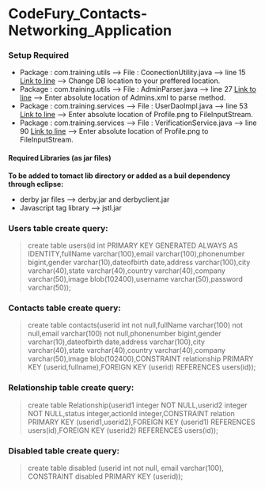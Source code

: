 # CodeFury_Contacts-Networking_Application

### Setup Required
 - Package : com.training.utils --> File : CoonectionUtility.java --> line 15 [Link to line](https://github.com/TagareRohan/CodeFury_Contacts-Networking_Application/blob/d32b423671aad73023dd9b2222436cb1a82281cf/Networking_Application/src/com/training/utils/ConnectionUtility.java#L15)  --> Change DB location to your preffered location.
 - Package : com.training.utils --> File : AdminParser.java --> line 27 [Link to line](https://github.com/TagareRohan/CodeFury_Contacts-Networking_Application/blob/d32b423671aad73023dd9b2222436cb1a82281cf/Networking_Application/src/com/training/utils/AdminParser.java#L27)  --> Enter absolute location of Admins.xml to parse method.
 - Package : com.training.services --> File : UserDaoImpl.java --> line 53 [Link to line](https://github.com/TagareRohan/CodeFury_Contacts-Networking_Application/blob/d32b423671aad73023dd9b2222436cb1a82281cf/Networking_Application/src/com/training/services/UserDaoImpl.java#L53)  --> Enter absolute location of Profile.png to FileInputStream.
 - Package : com.training.services --> File : VerificationService.java --> line 90 [Link to line](https://github.com/TagareRohan/CodeFury_Contacts-Networking_Application/blob/8a49dc9342d1c443106b6f216e24261d1874286b/Networking_Application/src/com/training/services/VerificationService.java#L90)  --> Enter absolute location of Profile.png to FileInputStream.

#### Required Libraries (as jar files)
**To be added to tomact lib directory or added as a buil dependency through eclipse:**
- derby jar files --> derby.jar and derbyclient.jar
- Javascript tag library --> jstl.jar

### Users table create query:
> create table users(id int PRIMARY KEY GENERATED ALWAYS AS IDENTITY,fullName varchar(100),email varchar(100),phonenumber bigint,gender varchar(10),dateofbirth date,address varchar(100),city varchar(40),state varchar(40),country varchar(40),company varchar(50),image blob(102400),username varchar(50),password varchar(50));

### Contacts table create query:
> create table contacts(userid int not null,fullName varchar(100) not null,email varchar(100) not null,phonenumber bigint,gender varchar(10),dateofbirth date,address varchar(100),city varchar(40),state varchar(40),country varchar(40),company varchar(50),image blob(102400),CONSTRAINT relationship PRIMARY KEY (userid,fullname),FOREIGN KEY (userid) REFERENCES users(id));

### Relationship table create query:
> create table Relationship(userid1 integer NOT NULL,userid2 integer NOT NULL,status integer,actionId integer,CONSTRAINT relation PRIMARY KEY (userid1,userid2),FOREIGN KEY (userid1) REFERENCES users(id),FOREIGN KEY (userid2) REFERENCES users(id));

### Disabled table create query:
> create table disabled (userid int not null, email varchar(100), CONSTRAINT disabled PRIMARY KEY (userid));
